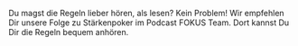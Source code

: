 Du magst die Regeln lieber hören, als lesen? Kein Problem! Wir empfehlen Dir unsere Folge zu Stärkenpoker im Podcast FOKUS Team. Dort kannst Du Dir die Regeln bequem anhören.
